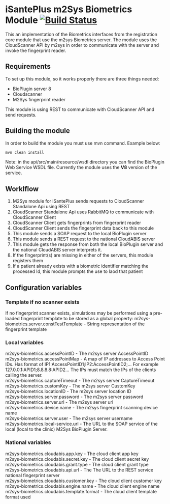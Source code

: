 
# iSantePlus m2Sys Biometrics Module [![Build Status](https://travis-ci.org/IsantePlus/openmrs-module-m2sys-biometrics.svg?branch=master)](https://travis-ci.org/IsantePlus/openmrs-module-m2sys-biometrics)

This an implementation of the Biometrics interfaces from the registration core module that use the m2sys Biometrics server. The module uses the CloudScanner API by m2sys in order to communicate with the server and invoke the fingerprint reader.

## Requirements

To set up this module, so it works properly there are three things needed:
- BioPlugin server 8
- Cloudscanner 
- M2Sys fingerprint reader

This module is using REST to communicate with CloudScanner API and send requests.

## Building the module

In order to build the module you must use mvn command. Example below:

```bash
mvn clean install
```

Note: in the api/src/main/resource/wsdl directory you can find the BioPlugin Web Service WSDL file.
Currently the module uses the **V8** version of the service.

## Worklflow

1. M2Sys module for iSantePlus sends requests to CloudScanner Standalone Api using REST
2. CloudScanner Standalone Api uses RabbitMQ to communicate with CloudScanner Client
3. CloudScanner Client gets fingerprints from fingerprint reader
4. CloudScanner Client sends the fingerprint data back to this module
5. This module sends a SOAP request to the local BioPlugin server
6. This module sends a REST request to the national CloudABIS server
7. This module gets the response from both the local BioPlugin server and the national CloudABIS server interprets it.
8. If the fingerprint(s) are missing in either of the servers, this module registers them
9. If a patient already exists with a biometric identifier matching the processed Id, this module prompts the use to laod that patient

## Configuration variables

### Template if no scanner exists

If no fingerprint scanner exists, simulations may be performed using a pre-loaded fingerprint template to be stored as a global property:
m2sys-biometrics.server.constTestTemplate - String representation of the fingerprint template

### Local variables
m2sys-biometrics.accessPointID - The m2sys server AccessPointID<br/>
m2sys-biometrics.accessPointMap - A map of IP addresses to Access Point IDs. Has format of IP1:AccessPointID1;IP2:AccessPointID2;...
For example 127.0.0.1:APID1;8.8.8.8:APID2... The IPs must match the IPs of the clients calling the server.<br/>
m2sys-biometrics.captureTimeout - The m2sys server CaptureTimeout<br/>
m2sys-biometrics.customKey - The m2sys server CustomKey<br/>
m2sys-biometrics.locationID - The m2sys server location ID<br/>
m2sys-biometrics.server.password - The m2sys server password<br/>
m2sys-biometrics.server.url - The m2sys server url<br/>
m2sys-biometrics.device.name - The m2sys fingerprint scanning device name<br/>
m2sys-biometrics.server.user - The m2sys server username<br/>
m2sys-biometrics.local-service.url - The URL to the SOAP service of the local (local to the clinic) M2Sys BioPlugin Server.

### National variables
m2sys-biometrics.cloudabis.app.key - The cloud client app key<br/>
m2sys-biometrics.cloudabis.secret.key - The cloud client secret key<br/>
m2sys-biometrics.cloudabis.grant.type - The cloud client grant type<br/>
m2sys-biometrics.cloudabis.api.url - The The URL to the REST service national fingerprint server <br/>
m2sys-biometrics.cloudabis.customer.key - The cloud client customer key<br/>
m2sys-biometrics.cloudabis.engine.name - The cloud client engine name<br/>
m2sys-biometrics.cloudabis.template.format - The cloud client template format used<br/>
